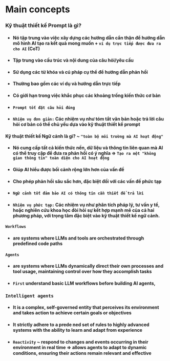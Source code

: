 # Main concepts

### Kỹ thuật thiết kế Prompt là gì?
- #### Nó tập trung vào việc xây dựng các hướng dẫn cẩn thận để hướng dẫn mô hình AI tạo ra kết quả mong muốn + `ví dụ trực tiếp được đưa ra cho AI` (CoT)
- #### Tập trung vào cấu trúc và nội dung của câu hỏi/yêu cầu
- #### Sử dụng các từ khóa và cú pháp cụ thể để hướng dẫn phản hồi
- #### Thường bao gồm các ví dụ và hướng dẫn trực tiếp
- #### Có giới hạn trong việc khắc phục các khoảng trống kiến thức cơ bản
- #### `Prompt tốt đặt câu hỏi đúng`
- #### `Nhiệm vụ đơn giản:` Các nhiệm vụ như tóm tắt văn bản hoặc trả lời câu hỏi cơ bản có thể chủ yếu dựa vào kỹ thuật thiết kế prompt

#### Kỹ thuật thiết kế Ngữ cảnh là gì? ~ `"toàn bộ môi trường mà AI hoạt động"`
- #### Nó cung cấp tất cả kiến thức nền, dữ liệu và thông tin liên quan mà AI có thể truy cập để đưa ra phản hồi có ý nghĩa => `Tạo ra một "không gian thông tin" toàn diện cho AI hoạt động`
- #### Giúp AI hiểu được bối cảnh rộng lớn hơn của vấn đề
- #### Cho phép phản hồi sâu sắc hơn, đặc biệt đối với các vấn đề phức tạp
- #### `Ngữ cảnh tốt đảm bảo AI có thông tin cần thiết để trả lời`
- #### `Nhiệm vụ phức tạp:` Các nhiệm vụ như phân tích pháp lý, tư vấn y tế, hoặc nghiên cứu khoa học đòi hỏi sự kết hợp mạnh mẽ của cả hai phương pháp, với trọng tâm đặc biệt vào kỹ thuật thiết kế ngữ cảnh.

#### `Workflows`
- #### are systems where LLMs and tools are orchestrated through predefined code paths

#### `Agents`
- #### are systems where LLMs dynamically direct their own processes and tool usage, maintaining control over how they accomplish tasks
- #### `First` understand basic LLM workflows before building AI agents,

### `Intelligent agents`
- #### It is a complex, self-governed entity that perceives its environment and takes action to achieve certain goals or objectives
- #### It strictly adhere to a prede ned set of rules to highly advanced systems with the ability to learn and adapt from experience
- #### `Reactivity` ~ respond to changes and events occurring in their environment in real time => allows agents to adapt to dynamic conditions, ensuring their actions remain relevant and eﬀective
